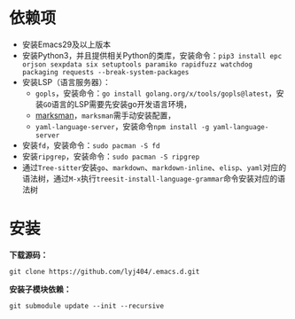 # 依赖项
* 安装Emacs29及以上版本
* 安装Python3，并且提供相关Python的类库，安装命令：`pip3 install epc orjson sexpdata six setuptools paramiko rapidfuzz watchdog packaging requests --break-system-packages`
* 安装LSP（语言服务器）：
  * `gopls`，安装命令：`go install golang.org/x/tools/gopls@latest`，安装`GO`语言的LSP需要先安装go开发语言环境，
  * [marksman](https://github.com/artempyanykh/marksman/releases)，`marksman`需手动安装配置，
  * `yaml-language-server`，安装命令`npm install -g yaml-language-server`
* 安装`fd`，安装命令：`sudo pacman -S fd`
* 安装`ripgrep`，安装命令：`sudo pacman -S ripgrep`
* 通过`Tree-sitter`安装`go`、`markdown`、`markdown-inline`、`elisp`、`yaml`对应的语法树，通过`M-x`执行`treesit-install-language-grammar`命令安装对应的语法树
# 安装
**下载源码：**
```
git clone https://github.com/lyj404/.emacs.d.git
```
**安装子模块依赖：**
```
git submodule update --init --recursive
```

